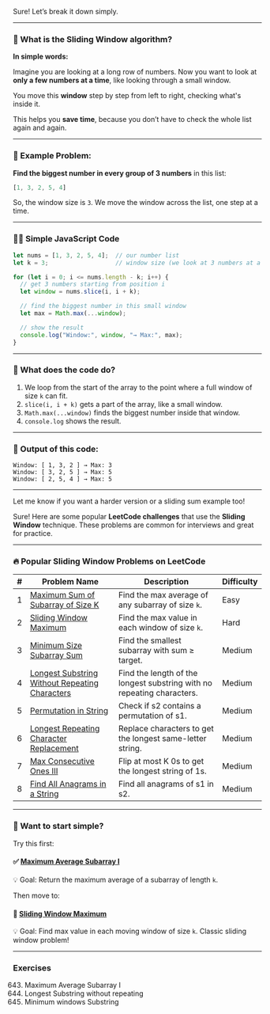 Sure! Let’s break it down simply.

---

### 🧠 What is the **Sliding Window** algorithm?

**In simple words:**

Imagine you are looking at a long row of numbers.
Now you want to look at **only a few numbers at a time**, like looking through a small window.

You move this **window** step by step from left to right, checking what's inside it.

This helps you **save time**, because you don’t have to check the whole list again and again.

---

### 👶 Example Problem:

**Find the biggest number in every group of 3 numbers** in this list:

```js
[1, 3, 2, 5, 4]
```

So, the window size is `3`.
We move the window across the list, one step at a time.

---

### 👨‍💻 Simple JavaScript Code

```js
let nums = [1, 3, 2, 5, 4];  // our number list
let k = 3;                   // window size (we look at 3 numbers at a time)

for (let i = 0; i <= nums.length - k; i++) {
  // get 3 numbers starting from position i
  let window = nums.slice(i, i + k);  

  // find the biggest number in this small window
  let max = Math.max(...window);      

  // show the result
  console.log("Window:", window, "→ Max:", max); 
}
```

---

### 💬 What does the code do?

1. We loop from the start of the array to the point where a full window of size `k` can fit.
2. `slice(i, i + k)` gets a part of the array, like a small window.
3. `Math.max(...window)` finds the biggest number inside that window.
4. `console.log` shows the result.

---

### 🧪 Output of this code:

```
Window: [ 1, 3, 2 ] → Max: 3
Window: [ 3, 2, 5 ] → Max: 5
Window: [ 2, 5, 4 ] → Max: 5
```

---

Let me know if you want a harder version or a sliding sum example too!


Sure! Here are some popular **LeetCode challenges** that use the **Sliding Window** technique. These problems are common for interviews and great for practice.

---

### 🔥 Popular Sliding Window Problems on LeetCode

| # | Problem Name                                                                                                                    | Description                                                            | Difficulty |
| - | ------------------------------------------------------------------------------------------------------------------------------- | ---------------------------------------------------------------------- | ---------- |
| 1 | [Maximum Sum of Subarray of Size K](https://leetcode.com/problems/maximum-average-subarray-i/)                                  | Find the max average of any subarray of size `k`.                      | Easy       |
| 2 | [Sliding Window Maximum](https://leetcode.com/problems/sliding-window-maximum/)                                                 | Find the max value in each window of size `k`.                         | Hard       |
| 3 | [Minimum Size Subarray Sum](https://leetcode.com/problems/minimum-size-subarray-sum/)                                           | Find the smallest subarray with sum ≥ target.                          | Medium     |
| 4 | [Longest Substring Without Repeating Characters](https://leetcode.com/problems/longest-substring-without-repeating-characters/) | Find the length of the longest substring with no repeating characters. | Medium     |
| 5 | [Permutation in String](https://leetcode.com/problems/permutation-in-string/)                                                   | Check if s2 contains a permutation of s1.                              | Medium     |
| 6 | [Longest Repeating Character Replacement](https://leetcode.com/problems/longest-repeating-character-replacement/)               | Replace characters to get the longest same-letter string.              | Medium     |
| 7 | [Max Consecutive Ones III](https://leetcode.com/problems/max-consecutive-ones-iii/)                                             | Flip at most K 0s to get the longest string of 1s.                     | Medium     |
| 8 | [Find All Anagrams in a String](https://leetcode.com/problems/find-all-anagrams-in-a-string/)                                   | Find all anagrams of s1 in s2.                                         | Medium     |

---

### 📝 Want to start simple?

Try this first:

#### ✅ [Maximum Average Subarray I](https://leetcode.com/problems/maximum-average-subarray-i/)

💡 Goal: Return the maximum average of a subarray of length `k`.

Then move to:

#### 🧠 [Sliding Window Maximum](https://leetcode.com/problems/sliding-window-maximum/)

💡 Goal: Find max value in each moving window of size `k`. Classic sliding window problem!

---

### Exercises

 643. Maximum Average Subarray I
 3. Longest Substring without repeating
 73. Minimum windows Substring